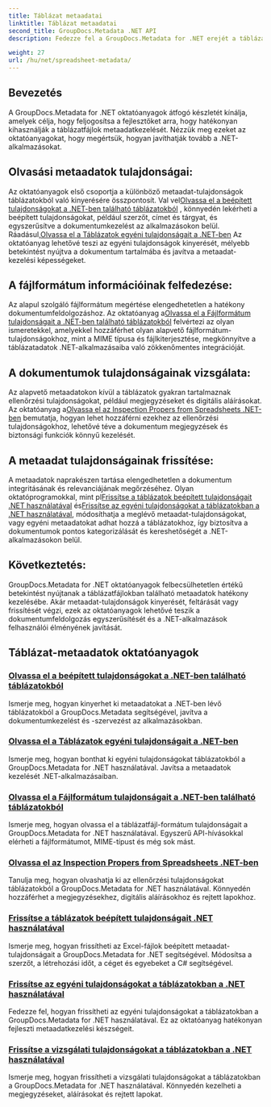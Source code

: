 ```yaml
---
title: Táblázat metaadatai
linktitle: Táblázat metaadatai
second_title: GroupDocs.Metadata .NET API
description: Fedezze fel a GroupDocs.Metadata for .NET erejét a táblázat tulajdonságainak olvasásáról és frissítéséről szóló oktatóanyagokkal. Növelje a metaadatok kezelését .NET-alkalmazásaiban.

weight: 27
url: /hu/net/spreadsheet-metadata/
---
```

## Bevezetés

A GroupDocs.Metadata for .NET oktatóanyagok átfogó készletét kínálja, amelyek célja, hogy feljogosítsa a fejlesztőket arra, hogy hatékonyan kihasználják a táblázatfájlok metaadatkezelését. Nézzük meg ezeket az oktatóanyagokat, hogy megértsük, hogyan javíthatják tovább a .NET-alkalmazásokat.

## Olvasási metaadatok tulajdonságai:
Az oktatóanyagok első csoportja a különböző metaadat-tulajdonságok táblázatokból való kinyerésére összpontosít. Val vel[Olvassa el a beépített tulajdonságokat a .NET-ben található táblázatokból](./read-built-in-properties-spreadsheets/) , könnyedén lekérheti a beépített tulajdonságokat, például szerzőt, címet és tárgyat, és egyszerűsítve a dokumentumkezelést az alkalmazásokon belül. Ráadásul,[Olvassa el a Táblázatok egyéni tulajdonságait a .NET-ben](./read-custom-properties-spreadsheets/) Az oktatóanyag lehetővé teszi az egyéni tulajdonságok kinyerését, mélyebb betekintést nyújtva a dokumentum tartalmába és javítva a metaadat-kezelési képességeket.

## A fájlformátum információinak felfedezése:
 Az alapul szolgáló fájlformátum megértése elengedhetetlen a hatékony dokumentumfeldolgozáshoz. Az oktatóanyag a[Olvassa el a Fájlformátum tulajdonságait a .NET-ben található táblázatokból](./read-file-format-properties-spreadsheets/) felvértezi az olyan ismeretekkel, amelyekkel hozzáférhet olyan alapvető fájlformátum-tulajdonságokhoz, mint a MIME típusa és fájlkiterjesztése, megkönnyítve a táblázatadatok .NET-alkalmazásaiba való zökkenőmentes integrációját.

## A dokumentumok tulajdonságainak vizsgálata:
Az alapvető metaadatokon kívül a táblázatok gyakran tartalmaznak ellenőrzési tulajdonságokat, például megjegyzéseket és digitális aláírásokat. Az oktatóanyag a[Olvassa el az Inspection Propers from Spreadsheets .NET-ben](./read-inspection-properties-spreadsheets/) bemutatja, hogyan lehet hozzáférni ezekhez az ellenőrzési tulajdonságokhoz, lehetővé téve a dokumentum megjegyzések és biztonsági funkciók könnyű kezelését.

## A metaadat tulajdonságainak frissítése:
 A metaadatok naprakészen tartása elengedhetetlen a dokumentum integritásának és relevanciájának megőrzéséhez. Olyan oktatóprogramokkal, mint pl[Frissítse a táblázatok beépített tulajdonságait .NET használatával](./update-built-in-properties-spreadsheets/) és[Frissítse az egyéni tulajdonságokat a táblázatokban a .NET használatával](./update-custom-properties-spreadsheets/), módosíthatja a meglévő metaadat-tulajdonságokat, vagy egyéni metaadatokat adhat hozzá a táblázatokhoz, így biztosítva a dokumentumok pontos kategorizálását és kereshetőségét a .NET-alkalmazásokon belül.

## Következtetés:
GroupDocs.Metadata for .NET oktatóanyagok felbecsülhetetlen értékű betekintést nyújtanak a táblázatfájlokban található metaadatok hatékony kezelésébe. Akár metaadat-tulajdonságok kinyerését, feltárását vagy frissítését végzi, ezek az oktatóanyagok lehetővé teszik a dokumentumfeldolgozás egyszerűsítését és a .NET-alkalmazások felhasználói élményének javítását.

## Táblázat-metaadatok oktatóanyagok
### [Olvassa el a beépített tulajdonságokat a .NET-ben található táblázatokból](./read-built-in-properties-spreadsheets/)
Ismerje meg, hogyan kinyerhet ki metaadatokat a .NET-ben lévő táblázatokból a GroupDocs.Metadata segítségével, javítva a dokumentumkezelést és -szervezést az alkalmazásokban.
### [Olvassa el a Táblázatok egyéni tulajdonságait a .NET-ben](./read-custom-properties-spreadsheets/)
Ismerje meg, hogyan bonthat ki egyéni tulajdonságokat táblázatokból a GroupDocs.Metadata for .NET használatával. Javítsa a metaadatok kezelését .NET-alkalmazásaiban.
### [Olvassa el a Fájlformátum tulajdonságait a .NET-ben található táblázatokból](./read-file-format-properties-spreadsheets/)
Ismerje meg, hogyan olvassa el a táblázatfájl-formátum tulajdonságait a GroupDocs.Metadata for .NET használatával. Egyszerű API-hívásokkal elérheti a fájlformátumot, MIME-típust és még sok mást.
### [Olvassa el az Inspection Propers from Spreadsheets .NET-ben](./read-inspection-properties-spreadsheets/)
Tanulja meg, hogyan olvashatja ki az ellenőrzési tulajdonságokat táblázatokból a GroupDocs.Metadata for .NET használatával. Könnyedén hozzáférhet a megjegyzésekhez, digitális aláírásokhoz és rejtett lapokhoz.
### [Frissítse a táblázatok beépített tulajdonságait .NET használatával](./update-built-in-properties-spreadsheets/)
Ismerje meg, hogyan frissítheti az Excel-fájlok beépített metaadat-tulajdonságait a GroupDocs.Metadata for .NET segítségével. Módosítsa a szerzőt, a létrehozási időt, a céget és egyebeket a C# segítségével.
### [Frissítse az egyéni tulajdonságokat a táblázatokban a .NET használatával](./update-custom-properties-spreadsheets/)
Fedezze fel, hogyan frissítheti az egyéni tulajdonságokat a táblázatokban a GroupDocs.Metadata for .NET használatával. Ez az oktatóanyag hatékonyan fejleszti metaadatkezelési készségeit.
### [Frissítse a vizsgálati tulajdonságokat a táblázatokban a .NET használatával](./update-inspection-properties-spreadsheets/)
Ismerje meg, hogyan frissítheti a vizsgálati tulajdonságokat a táblázatokban a GroupDocs.Metadata for .NET használatával. Könnyedén kezelheti a megjegyzéseket, aláírásokat és rejtett lapokat.